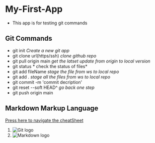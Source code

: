 # My-First-App
- This app is for testing git commands

## Git Commands

- git init *Create a new git app*
- git clone url(https/ssh)  *clone github repo*
- git pull origin main *get the latset update from origin to local version*
- git status * check the status of files*
- git add fileName *stage the file from ws to local repo*
- git add . *stage all the files from ws to local repo*
- git commit -m 'commit decription'
- git reset --soft HEAD^  *go back one step*
- git push origin main



## Markdown Markup Language 

  [Press here to navigate the cheatSheet](https://www.markdownguide.org/basic-syntax/)

1.   ![Git logo](https://git-scm.com/images/logos/downloads/Git-Icon-1788C.png)
2. ![Markdown logo](https://download.logo.wine/logo/Markdown/Markdown-Logo.wine.png)